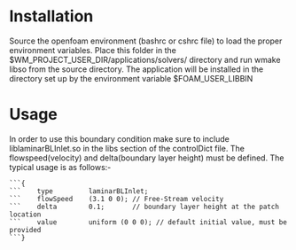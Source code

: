 # Installation #

Source the openfoam environment (bashrc or cshrc file) to load the proper environment variables. Place this folder in the $WM_PROJECT_USER_DIR/applications/solvers/ directory and run wmake libso from the source directory. The application will be installed in the directory set up by the environment variable $FOAM_USER_LIBBIN

# Usage #

In order to use this boundary condition make sure to include liblaminarBLInlet.so in the libs section of the controlDict file. The flowspeed(velocity) and delta(boundary layer height) must be defined. The typical usage is as follows:-

```myPatch
```{
```    type         laminarBLInlet;
```    flowSpeed    (3.1 0 0); // Free-Stream velocity
```    delta        0.1;       // boundary layer height at the patch location
```    value        uniform (0 0 0); // default initial value, must be provided
```}
